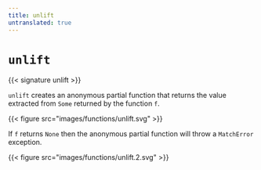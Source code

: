 ```yaml
---
title: unlift
untranslated: true
---
```


# `unlift`

{{< signature unlift >}}

`unlift` creates an anonymous partial function that returns the value extracted
from `Some` returned by the function `f`.

{{< figure src="images/functions/unlift.svg" >}}

If `f` returns `None` then the anonymous partial function will throw a
`MatchError` exception.

{{< figure src="images/functions/unlift.2.svg" >}}

